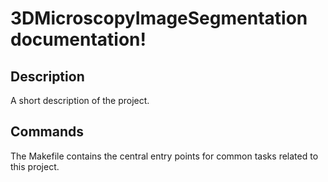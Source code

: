 # 3DMicroscopyImageSegmentation documentation!

## Description

A short description of the project.

## Commands

The Makefile contains the central entry points for common tasks related to this project.

